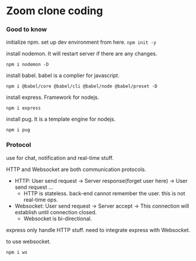 # Zoom clone coding

### Good to know

initialize npm. set up dev environment from here.
`npm init -y`

install nodemon. It will restart server if there are any changes.

`npm i nodemon -D`

install babel. babel is a complier for javascript.

`npm i @babel/core @babel/cli @babel/node @babel/preset -D`

install express. Framework for nodejs.

`npm i express`

install pug. It is a template engine for nodejs.

`npm i pug`

### Protocol

use for chat, notification and real-time stuff.

HTTP and Websocket are both communication protocols.

- HTTP: User send request -> Server response(forget user here) -> User send request ...
  - HTTP is stateless. back-end cannot remember the user. this is not real-time ops.
- Websocket: User send request -> Server accept -> This connection will establish until connection closed.
  - Websocket is bi-directional.

express only handle HTTP stuff. need to integrate express with Websocket.

to use websocket.

`npm i ws`
